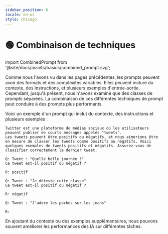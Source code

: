 ```yaml
---
sidebar_position: 6
locale: en-us
style: chicago
---
```


# 🟢 Combinaison de techniques

import CombinedPrompt from '@site/docs/assets/basics/combined_prompt.svg';

<div style={{textAlign: 'center'}}>
  <CombinedPrompt style={{width:"500px",height:"300px",verticalAlign:"top"}}/>
</div>

Comme nous l'avons vu dans les pages précédentes, les prompts peuvent avoir des formats et des complexités variables. Elles peuvent inclure du contexte, des instructions, et plusieurs exemples d'entrée-sortie. Cependant, jusqu'à présent, nous n'avons examiné que des classes de prompts séparées. La combinaison de ces différentes techniques de prompt peut conduire à des prompts plus performants.

Voici un exemple d'un prompt qui inclut du contexte, des instructions et plusieurs exemples :

```text
Twitter est une plateforme de médias sociaux où les utilisateurs peuvent publier de courts messages appelés "tweets".
Les tweets peuvent être positifs ou négatifs, et nous aimerions être en mesure de classer les tweets comme positifs ou négatifs. Voici quelques exemples de tweets positifs et négatifs. Assurez-vous de classifier correctement le dernier tweet.

Q: Tweet : "Quelle belle journée !"
Ce tweet est-il positif ou négatif ?

R: positif

Q: Tweet : "Je déteste cette classe"
Ce tweet est-il positif ou négatif ?

R: négatif

Q: Tweet : "J'adore les poches sur les jeans"

R:
```

En ajoutant du contexte ou des exemples supplémentaires, nous pouvons souvent améliorer les performances des IA sur différentes tâches.
